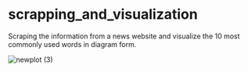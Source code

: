 # scrapping_and_visualization



Scraping the information from a news website and visualize the 10 most commonly used words in diagram form.


![newplot (3)](https://user-images.githubusercontent.com/104883258/169698181-dc9e464d-02c4-4c49-8a1a-83a817734309.png)
